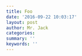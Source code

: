 ```yaml
---
title: Foo
date: '2016-09-22 10:03:17'
layout: post
author: Mr. Jack
categories: 
summary: ''
keywords: ''
---
```

